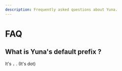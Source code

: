 ```yaml
---
description: Frequently asked questions about Yuna.
---
```


# FAQ

## What is Yuna's default prefix ?

It's **`.`** . \(It's dot\)





